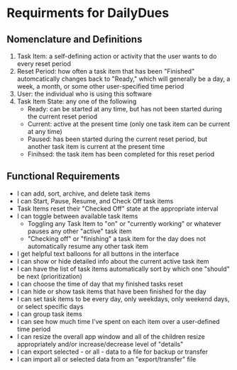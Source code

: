 # Requirments for DailyDues

## Nomenclature and Definitions

1. Task Item: a self-defining action or activity that the user wants to do every reset period
2. Reset Period: how often a task item that has been "Finished" automcatically changes back to "Ready," which will generally be a day, a week, a month, or some other user-specified time period
3. User: the individual who is using this software
4. Task Item State: any one of the following
    - Ready: can be started at any time, but has not been started during the current reset period
    - Current: active at the present time (only one task item can be current at any time)
    - Paused: has been started during the current reset period, but another task item is current at the present time
    - Finihsed: the task item has been completed for this reset period


## Functional Requirements

- I can add, sort, archive, and delete task items
- I can Start, Pause, Resume, and Check Off task items
- Task Items reset their "Checked Off" state at the appropriate interval
- I can toggle between available task items
    - Toggling any Task Item to "on" or "currently working" or whatever pauses any other "active" task item
    - "Checking off" or "finishing" a task item for the day does not automatically resume any other task item
- I get helpful text balloons for all buttons in the interface
- I can show or hide detailed info about the current active task item
- I can have the list of task items automatically sort by which one "should" be next (prioritization)
- I can choose the time of day that my finished tasks reset
- I can hide or show task items that have been finished for the day
- I can set task items to be every day, only weekdays, only weekend days, or select specific days
- I can group task items
- I can see how much time I've spent on each item over a user-defined time period
- I can resize the overall app window and all of the children resize appropriately and/or increase/decrease level of "details"
- I can export selected - or all - data to a file for backup or transfer
- I can import all or selected data from an "export/transfer" file
